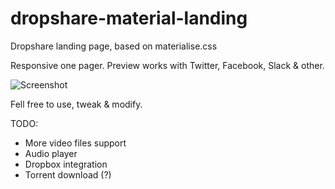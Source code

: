 # dropshare-material-landing
Dropshare landing page, based on materialise.css

Responsive one pager.
Preview works with Twitter, Facebook, Slack & other.

![][image-1]


Fell free to use, tweak & modify.



TODO:
* More video files support
* Audio player
* Dropbox integration
* Torrent download (?)

[image-1]:	https://jkn.s3-eu-central-1.amazonaws.com/bmsBda/Screen-Shot-2015-04-16-20-27-03.png "Screenshot"